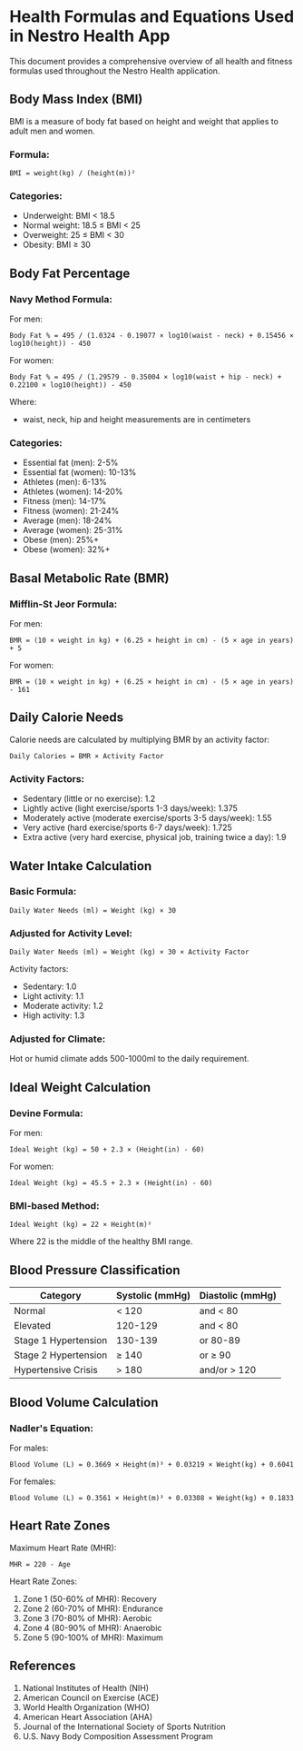 # Health Formulas and Equations Used in Nestro Health App

This document provides a comprehensive overview of all health and fitness formulas used throughout the Nestro Health application.

## Body Mass Index (BMI)

BMI is a measure of body fat based on height and weight that applies to adult men and women.

### Formula:
```
BMI = weight(kg) / (height(m))²
```

### Categories:
- Underweight: BMI < 18.5
- Normal weight: 18.5 ≤ BMI < 25
- Overweight: 25 ≤ BMI < 30
- Obesity: BMI ≥ 30

## Body Fat Percentage

### Navy Method Formula:
For men:
```
Body Fat % = 495 / (1.0324 - 0.19077 × log10(waist - neck) + 0.15456 × log10(height)) - 450
```

For women:
```
Body Fat % = 495 / (1.29579 - 0.35004 × log10(waist + hip - neck) + 0.22100 × log10(height)) - 450
```

Where:
- waist, neck, hip and height measurements are in centimeters

### Categories:
- Essential fat (men): 2-5%
- Essential fat (women): 10-13%
- Athletes (men): 6-13%
- Athletes (women): 14-20%
- Fitness (men): 14-17%
- Fitness (women): 21-24%
- Average (men): 18-24%
- Average (women): 25-31%
- Obese (men): 25%+
- Obese (women): 32%+

## Basal Metabolic Rate (BMR)

### Mifflin-St Jeor Formula:
For men:
```
BMR = (10 × weight in kg) + (6.25 × height in cm) - (5 × age in years) + 5
```

For women:
```
BMR = (10 × weight in kg) + (6.25 × height in cm) - (5 × age in years) - 161
```

## Daily Calorie Needs

Calorie needs are calculated by multiplying BMR by an activity factor:

```
Daily Calories = BMR × Activity Factor
```

### Activity Factors:
- Sedentary (little or no exercise): 1.2
- Lightly active (light exercise/sports 1-3 days/week): 1.375
- Moderately active (moderate exercise/sports 3-5 days/week): 1.55
- Very active (hard exercise/sports 6-7 days/week): 1.725
- Extra active (very hard exercise, physical job, training twice a day): 1.9

## Water Intake Calculation

### Basic Formula:
```
Daily Water Needs (ml) = Weight (kg) × 30
```

### Adjusted for Activity Level:
```
Daily Water Needs (ml) = Weight (kg) × 30 × Activity Factor
```

Activity factors:
- Sedentary: 1.0
- Light activity: 1.1
- Moderate activity: 1.2
- High activity: 1.3

### Adjusted for Climate:
Hot or humid climate adds 500-1000ml to the daily requirement.

## Ideal Weight Calculation

### Devine Formula:
For men:
```
Ideal Weight (kg) = 50 + 2.3 × (Height(in) - 60)
```

For women:
```
Ideal Weight (kg) = 45.5 + 2.3 × (Height(in) - 60)
```

### BMI-based Method:
```
Ideal Weight (kg) = 22 × Height(m)²
```
Where 22 is the middle of the healthy BMI range.

## Blood Pressure Classification

| Category | Systolic (mmHg) | Diastolic (mmHg) |
|----------|----------------|-----------------|
| Normal | < 120 | and < 80 |
| Elevated | 120-129 | and < 80 |
| Stage 1 Hypertension | 130-139 | or 80-89 |
| Stage 2 Hypertension | ≥ 140 | or ≥ 90 |
| Hypertensive Crisis | > 180 | and/or > 120 |

## Blood Volume Calculation

### Nadler's Equation:
For males:
```
Blood Volume (L) = 0.3669 × Height(m)³ + 0.03219 × Weight(kg) + 0.6041
```

For females:
```
Blood Volume (L) = 0.3561 × Height(m)³ + 0.03308 × Weight(kg) + 0.1833
```

## Heart Rate Zones

Maximum Heart Rate (MHR):
```
MHR = 220 - Age
```

Heart Rate Zones:
1. Zone 1 (50-60% of MHR): Recovery
2. Zone 2 (60-70% of MHR): Endurance
3. Zone 3 (70-80% of MHR): Aerobic
4. Zone 4 (80-90% of MHR): Anaerobic
5. Zone 5 (90-100% of MHR): Maximum

## References

1. National Institutes of Health (NIH)
2. American Council on Exercise (ACE)
3. World Health Organization (WHO)
4. American Heart Association (AHA)
5. Journal of the International Society of Sports Nutrition
6. U.S. Navy Body Composition Assessment Program 